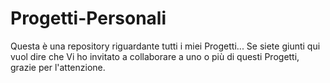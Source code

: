 # Progetti-Personali
Questa è una repository riguardante tutti i miei Progetti...
Se siete giunti qui vuol dire che Vi ho invitato a collaborare a uno o più di questi Progetti, grazie per l'attenzione.
